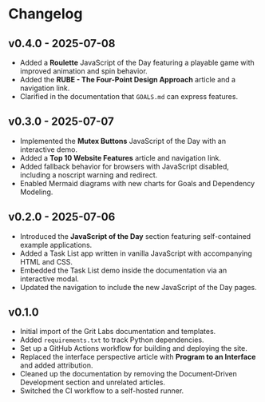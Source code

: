 # Changelog

## v0.4.0 - 2025-07-08

- Added a **Roulette** JavaScript of the Day featuring a playable game with improved animation and spin behavior.
- Added the **RUBE - The Four-Point Design Approach** article and a navigation link.
- Clarified in the documentation that `GOALS.md` can express features.

## v0.3.0 - 2025-07-07

- Implemented the **Mutex Buttons** JavaScript of the Day with an interactive demo.
- Added a **Top 10 Website Features** article and navigation link.
- Added fallback behavior for browsers with JavaScript disabled, including a noscript warning and redirect.
- Enabled Mermaid diagrams with new charts for Goals and Dependency Modeling.

## v0.2.0 - 2025-07-06

- Introduced the **JavaScript of the Day** section featuring self-contained example applications.
- Added a Task List app written in vanilla JavaScript with accompanying HTML and CSS.
- Embedded the Task List demo inside the documentation via an interactive modal.
- Updated the navigation to include the new JavaScript of the Day pages.

## v0.1.0

- Initial import of the Grit Labs documentation and templates.
- Added `requirements.txt` to track Python dependencies.
- Set up a GitHub Actions workflow for building and deploying the site.
- Replaced the interface perspective article with **Program to an Interface** and added attribution.
- Cleaned up the documentation by removing the Document‑Driven Development section and unrelated articles.
- Switched the CI workflow to a self-hosted runner.

